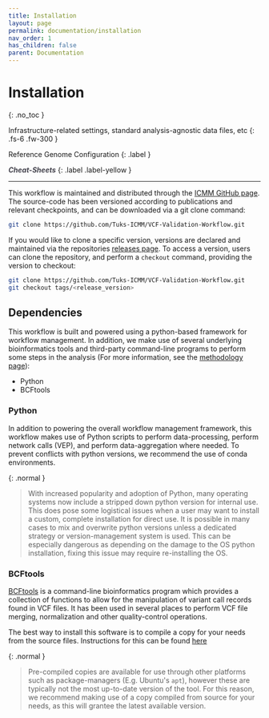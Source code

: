 ```yaml
---
title: Installation
layout: page
permalink: documentation/installation
nav_order: 1
has_children: false
parent: Documentation
---
```


# Installation
{: .no_toc }

Infrastructure-related settings, standard analysis-agnostic data files, etc
{: .fs-6 .fw-300 }

Reference Genome Configuration
{: .label }

<a href="{{ site.baseurl }}/cheat-sheets/quickstart" style="color: #44434d; text-decoration: none;" target="_blank"><strong><i>Cheat-Sheets</i></strong></a>
{: .label .label-yellow }

---


This workflow is maintained and distributed through the [ICMM GitHub page](https://github.com/Tuks-ICMM). The source-code has been versioned according to publications and relevant checkpoints, and can be downloaded via a git clone command:

```bash
git clone https://github.com/Tuks-ICMM/VCF-Validation-Workflow.git
```

If you would like to clone a specific version, versions are declared and maintained via the repositories [releases page](https://github.com/Tuks-ICMM/VCF-Validation-Workflow/tags). To access a version, users can clone the repository, and perform a <code>checkout</code> command, providing the version to checkout:

```bash
git clone https://github.com/Tuks-ICMM/VCF-Validation-Workflow.git
git checkout tags/<release_version>
```


## Dependencies

This workflow is built and powered using a python-based framework for workflow management. In addition, we make use of several underlying bioinformatics tools and third-party command-line programs to perform some steps in the analysis (For more information, see the [methodology page](/workflow/methodology)):

- Python
- BCFtools


### Python

In addition to powering the overall workflow management framework, this workflow makes use of Python scripts to perform data-processing, perform network calls (VEP), and perform data-aggregation where needed. To prevent conflicts with python versions, we recommend the use of conda environments.

{: .normal }
> With increased popularity and adoption of Python, many operating systems now include a stripped down python version for internal use. This does pose some logistical issues when a user may want to install a custom, complete installation for direct use. It is possible in many cases to mix and overwrite python versions unless a dedicated strategy or version-management system is used. This can be especially dangerous as depending on the damage to the OS python installation, fixing this issue may require re-installing the OS.


### BCFtools

[BCFtools](https://samtools.github.io/bcftools/bcftools.html) is a command-line bioinformatics program which provides a collection of functions to allow for the manipulation of variant call records found in VCF files. It has been used in several places to perform VCF file merging, normalization and other quality-control operations.

The best way to install this software is to compile a copy for your needs from the source files. Instructions for this can be found [here](https://samtools.github.io/bcftools/howtos/install.html)

{: .normal }
> Pre-compiled copies are available for use through other platforms such as package-managers (E.g. Ubuntu's `apt`), however these are typically not the most up-to-date version of the tool. For this reason, we recommend making use of a copy compiled from source for your needs, as this will grantee the latest available version.

